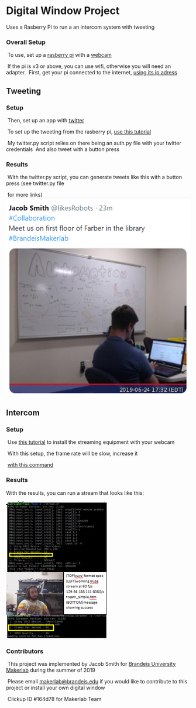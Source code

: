 # Digital Window Project
Uses a Rasberry Pi to run a an intercom system with tweeting

### Overall Setup

​	To use, set up a [rasberry pi](https://www.raspberrypi.org/) with a [webcam](https://www.amazon.com/Logitech-Widescreen-Calling-Recording-Desktop/dp/B006JH8T3S)

​	If the pi is v3 or above, you can use wifi, otherwise you will need an adapter.
​	First, get your pi connected to the internet, [using its ip adress](https://www.raspberrypi.org/documentation/remote-access/ip-address.md)

## Tweeting
### Setup
​	Then, set up an app with [twitter](https://developer.twitter.com/) 

​	To set up the tweeting from the rasberry pi, [use this tutorial](		https://projects.raspberrypi.org/en/projects/getting-started-with-the-twitter-api/8)

​	My twitter.py script relies on there being an auth.py file with your twitter credentials
​		And also tweet with a button press

### Results

​	With the twitter.py script, you can generate tweets like this with a button press (see twitter.py file 

​		for more links)
​	![Generated Tweet](Tweet.png)

## Intercom
### Setup

​	Use [this tutorial](https://blog.cudmore.io/post/2015/03/15/Installing-mjpg-streamer-on-a-raspberry-pi/) to install the streaming equipment with your webcam

​	With this setup, the frame rate will be slow, increase it 

​		[with this command](https://sourceforge.net/p/mjpg-streamer/discussion/739917/thread/541a9b8c/)

### Results

With the results, you can run a stream that looks like this:

![Screenshot of Stream](Stream.PNG)

### Contributors

​	This project was implemented by Jacob Smith for [Brandeis University Makerlab](http://brandeismakerlab.com/) during the summer of 	2019

​	Please email makerlab@brandeis.edu if you would like to contribute to this project or install your own 	digital window

​	Clickup ID #164d78 for Makerlab Team